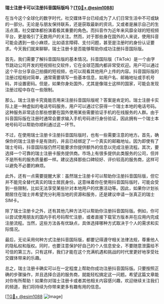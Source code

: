 **瑞士注册卡可以注册抖音国际版吗？[[TG💪+ @esim1088](https://t.me/s/esim1088)]**

在当今这个全球化的数字时代，社交媒体平台已经成为了人们日常生活中不可或缺的一部分。无论是与朋友保持联系，还是获取最新的资讯，又或者是展示自己的生活点滴，社交媒体都扮演着极其重要的角色。而抖音作为近年来风靡全球的短视频平台，更是吸引了无数用户的关注。然而，对于那些身在国外的人来说，使用抖音可能会遇到一些小麻烦，比如语言障碍、支付问题，甚至是注册时的身份认证要求。今天我们就来聊聊，瑞士注册卡是否能够帮助你成功注册抖音国际版。

首先，我们需要了解抖音国际版的基本情况。抖音国际版（TikTok）是一个由字节跳动公司开发的短视频社交软件，它在全球范围内都非常受欢迎。用户可以通过这个平台分享自己拍摄的短视频，也可以观看其他用户上传的内容。抖音国际版的注册过程相对简单，通常需要填写一些基本信息，如用户名、邮箱地址或手机号码，并设置密码。但是，如果你身处国外，尤其是像瑞士这样的国家，可能会发现注册过程中存在一些限制。

那么，瑞士注册卡究竟能否用来注册抖音国际版呢？答案是肯定的。瑞士注册卡实际上是一种虚拟的电话号码服务，用户可以通过它获得一个瑞士本地的电话号码。这种服务非常适合那些想要在国外使用某些需要验证手机的在线服务的人群。由于抖音国际版在注册时通常会要求输入手机号码进行身份验证，因此拥有一个瑞士本地号码可以帮助你顺利通过这一环节。

不过，在使用瑞士注册卡注册抖音国际版时，也有一些需要注意的地方。首先，确保你的瑞士注册卡是有效的，并且已经绑定了一个真实的邮箱地址。因为即使有了瑞士号码，抖音国际版仍然可能要求你提供额外的信息以完成注册流程。其次，要选择一个可靠的瑞士注册卡服务提供商。市场上有很多提供此类服务的公司，但并不是所有的服务质量都一样。建议选择那些口碑较好、评价较高的服务商，这样可以避免不必要的麻烦。

此外，还有一点需要提醒大家：虽然瑞士注册卡可以帮助你注册抖音国际版，但它并不能完全替代真实的瑞士居民身份。这意味着你在使用抖音国际版时，可能会受到一些限制，比如无法享受某些针对本地用户的优惠活动等。因此，如果你计划长期居住在瑞士并希望充分利用当地的资源和服务，还是建议申请一张真正的瑞士SIM卡。

除了瑞士注册卡之外，还有其他几种方法可以帮助你注册抖音国际版。例如，你可以尝试使用朋友的国内手机号码帮忙注册，或者直接下载官方版本并在应用内完成注册流程。当然，这些方法各有优缺点，具体选择哪种方式取决于个人的需求和实际情况。

最后，无论采用何种方式注册抖音国际版，都要记得遵守相关法律法规，尊重他人的隐私权和版权。同时，也要注意保护好自己的个人信息安全，不要随意泄露给不可信的第三方。只有这样，我们才能在这个充满机遇和挑战的时代里更好地享受社交媒体带来的乐趣。

总之，瑞士注册卡确实可以在一定程度上帮助你成功注册抖音国际版。只要按照正确的步骤操作，并且选择合适的服务商，就能轻松搞定这一问题。希望这篇文章能对你有所帮助！如果你对瑞士注册卡或者其他相关内容感兴趣，欢迎继续关注我们的频道，我们将持续为你带来更多有趣有用的信息。

[[TG💪+ @esim1088](https://t.me/s/esim1088) ![Image](https://i.postimg.cc/4NQfJmqS/Snipaste-2025-05-13-00-14-12.png)]